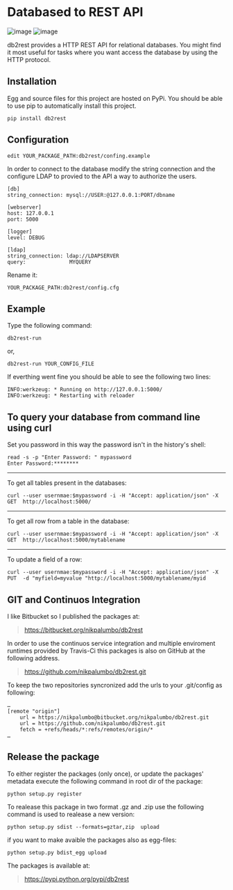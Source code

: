 Databased to REST API
=====================

![image](https://pypip.in/v/db2rest/badge.png) ![image](https://pypip.in/d/db2rest/badge.png)

db2rest provides a HTTP REST API for relational databases. You might
find it most useful for tasks where you want access the database by
using the HTTP protocol.

Installation
------------

Egg and source files for this project are hosted on PyPi. You should be able to use
pip to automatically install this project.

    pip install db2rest

Configuration
-------------

    edit YOUR_PACKAGE_PATH:db2rest/confing.example

In order to connect to the database modify the string connection and the
configure LDAP to provied to the API a way to authorize the users.

    [db]
    string_connection: mysql://USER:@127.0.0.1:PORT/dbname

    [webserver]
    host: 127.0.0.1
    port: 5000

    [logger]
    level: DEBUG

    [ldap]
    string_connection: ldap://LDAPSERVER
    query:              MYQUERY

Rename it:

    YOUR_PACKAGE_PATH:db2rest/config.cfg

Example
-------

Type the following command:

    db2rest-run

or,

    db2rest-run YOUR_CONFIG_FILE 

If everthing went fine you should be able to see the following two
lines:

    INFO:werkzeug: * Running on http://127.0.0.1:5000/
    INFO:werkzeug: * Restarting with reloader

To query your database from command line using curl
---------------------------------------------------

Set you password in this way the password isn't in the history's shell:

    read -s -p "Enter Password: " mypassword
    Enter Password:********

* * * * *

To get all tables present in the databases:

    curl --user usernmae:$mypassword -i -H "Accept: application/json" -X GET  http://localhost:5000/  

* * * * *

To get all row from a table in the database:

    curl --user usernmae:$mypassword -i -H "Accept: application/json" -X GET  http://localhost:5000/mytablename 

* * * * *

To update a field of a row:

    curl --user usernmae:$mypassword -i -H "Accept: application/json" -X PUT  -d "myfield=myvalue "http://localhost:5000/mytablename/myid 


GIT and Continuos Integration
-----------------------------

I like Bitbucket so I published the packages at:

> <https://bitbucket.org/nikpalumbo/db2rest>

In order to use the continuos service integration and multiple enviroment runtimes provided by Travis-Ci this packages is also on GitHub at the following address.

> <https://github.com/nikpalumbo/db2rest.git>

To keep the two repositories syncronized add the urls to your .git/config as following:
	
	…
	[remote "origin"]
		url = https://nikpalumbo@bitbucket.org/nikpalumbo/db2rest.git
	    url = https://github.com/nikpalumbo/db2rest.git
        fetch = +refs/heads/*:refs/remotes/origin/*
	…

Release the package
-------------------
To either register the packages (only once), or update the packages' metadata execute the following command in root dir of the package:
	
	python setup.py register  


To realease this package in two format .gz and .zip use the following command is used to realease a new version:
	
	python setup.py sdist --formats=gztar,zip  upload

if you want to make avaible the packages also as egg-files:
	 
	python setup.py bdist_egg upload

The packages is available at:

> <https://pypi.python.org/pypi/db2rest>